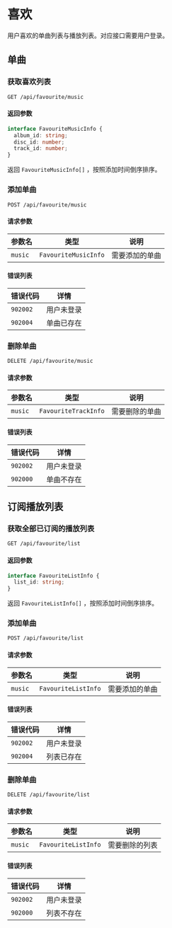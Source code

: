 # 喜欢

用户喜欢的单曲列表与播放列表。对应接口需要用户登录。

## 单曲

### 获取喜欢列表

`GET /api/favourite/music`

#### 返回参数

```ts
interface FavouriteMusicInfo {
  album_id: string;
  disc_id: number;
  track_id: number;
}
```

返回 `FavouriteMusicInfo[]` ，按照添加时间倒序排序。

### 添加单曲

`POST /api/favourite/music`

#### 请求参数

| 参数名  | 类型                 | 说明           |
| ------- | -------------------- | -------------- |
| `music` | `FavouriteMusicInfo` | 需要添加的单曲 |

#### 错误列表

| 错误代码 | 详情       |
| -------- | ---------- |
| `902002` | 用户未登录 |
| `902004` | 单曲已存在 |

### 删除单曲

`DELETE /api/favourite/music`

#### 请求参数

| 参数名  | 类型                 | 说明           |
| ------- | -------------------- | -------------- |
| `music` | `FavouriteTrackInfo` | 需要删除的单曲 |

#### 错误列表

| 错误代码 | 详情       |
| -------- | ---------- |
| `902002` | 用户未登录 |
| `902000` | 单曲不存在 |

## 订阅播放列表

### 获取全部已订阅的播放列表

`GET /api/favourite/list`

#### 返回参数

```ts
interface FavouriteListInfo {
  list_id: string;
}
```

返回 `FavouriteListInfo[]` ，按照添加时间倒序排序。

### 添加单曲

`POST /api/favourite/list`

#### 请求参数

| 参数名  | 类型                | 说明           |
| ------- | ------------------- | -------------- |
| `music` | `FavouriteListInfo` | 需要添加的单曲 |

#### 错误列表

| 错误代码 | 详情       |
| -------- | ---------- |
| `902002` | 用户未登录 |
| `902004` | 列表已存在 |

### 删除单曲

`DELETE /api/favourite/list`

#### 请求参数

| 参数名  | 类型                | 说明           |
| ------- | ------------------- | -------------- |
| `music` | `FavouriteListInfo` | 需要删除的列表 |

#### 错误列表

| 错误代码 | 详情       |
| -------- | ---------- |
| `902002` | 用户未登录 |
| `902000` | 列表不存在 |
